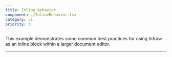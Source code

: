 ```yaml
---
title: Inline behavior
component: ./InlineBehavior.tsx
category: ui
priority: 3
---
```


This example demonstrates some common best practices for using tldraw as an inline block within a larger document editor.

---
